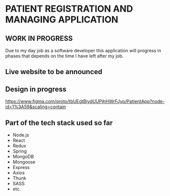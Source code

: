 # PATIENT REGISTRATION AND MANAGING APPLICATION

## WORK IN PROGRESS
Due to my day job as a software developer this application will progress in phases that depends on the time I have left after my job.

## Live website to be announced

## Design in progress
https://www.figma.com/proto/tbUEgtBiydUUPjhHWrFJyp/PatientApp?node-id=1%3A59&scaling=contain

## Part of the tech stack used so far
- Node.js
- React
- Redux
- Spring
- MongoDB
- Mongoose
- Express
- Axios
- Thunk
- SASS
- etc.
